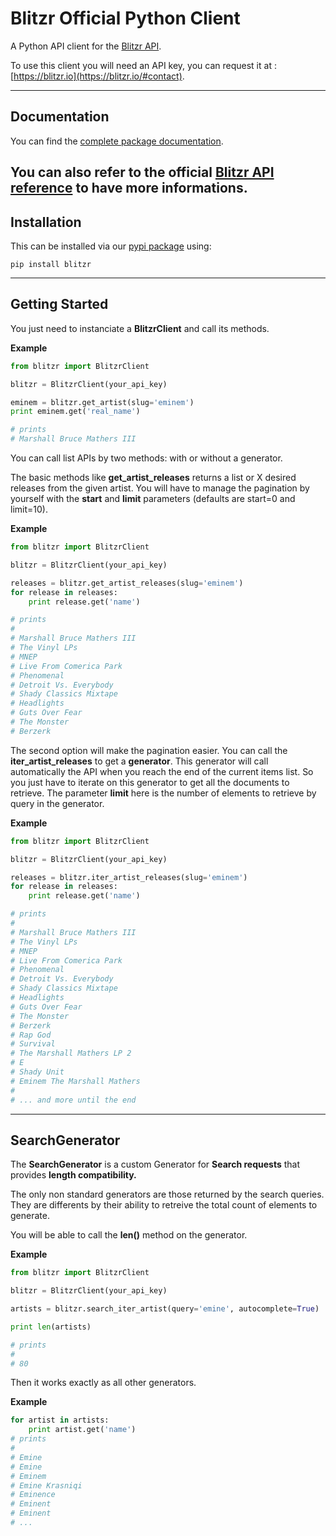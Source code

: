 Blitzr Official Python Client
================

A Python API client for the [Blitzr API](https://blitzr.io).

To use this client you will need an API key, you can request it at : [https://blitzr.io](https://blitzr.io/#contact).


----------

Documentation
---------------

You can find the [complete package documentation](http://blitzr.github.io/blitzr-python/).

You can also refer to the official [Blitzr API reference](https://blitzr.io/doc) to have more informations.
----------


Installation
---------------

This can be installed via our [pypi package](https://pypi.python.org/pypi/blitzr) using:

```
pip install blitzr
```
----------

Getting Started
---------------------

You just need to instanciate a **BlitzrClient** and call its methods.

**Example**

```python
from blitzr import BlitzrClient

blitzr = BlitzrClient(your_api_key)

eminem = blitzr.get_artist(slug='eminem')
print eminem.get('real_name')

# prints
# Marshall Bruce Mathers III
```

You can call list APIs by two methods: with or without a generator.

The basic methods like **get_artist_releases** returns a list or X desired releases from the given artist. You will have to manage the pagination by yourself with the **start** and **limit** parameters (defaults are start=0 and limit=10).

**Example**

```python
from blitzr import BlitzrClient

blitzr = BlitzrClient(your_api_key)

releases = blitzr.get_artist_releases(slug='eminem')
for release in releases:
    print release.get('name')

# prints
#
# Marshall Bruce Mathers III
# The Vinyl LPs
# MNEP
# Live From Comerica Park
# Phenomenal
# Detroit Vs. Everybody
# Shady Classics Mixtape
# Headlights
# Guts Over Fear
# The Monster
# Berzerk
```

The second option will make the pagination easier. You can call the **iter_artist_releases** to get a **generator**. This generator will call automatically the API when you reach the end of the current items list. So you just have to iterate on this generator to get all the documents to retrieve. The parameter **limit** here is the number of elements to retrieve by query in the generator.

**Example**

```python
from blitzr import BlitzrClient

blitzr = BlitzrClient(your_api_key)

releases = blitzr.iter_artist_releases(slug='eminem')
for release in releases:
    print release.get('name')

# prints
#
# Marshall Bruce Mathers III
# The Vinyl LPs
# MNEP
# Live From Comerica Park
# Phenomenal
# Detroit Vs. Everybody
# Shady Classics Mixtape
# Headlights
# Guts Over Fear
# The Monster
# Berzerk
# Rap God
# Survival
# The Marshall Mathers LP 2
# E
# Shady Unit
# Eminem The Marshall Mathers
#
# ... and more until the end

```

----------

SearchGenerator
-----------------------

The **SearchGenerator** is a custom Generator for **Search requests** that provides **length compatibility.**

The only non standard generators are those returned by the search queries. They are differents by their ability to retreive the total count of elements to generate.

You will be able to call the **len()** method on the generator.

**Example**

```python
from blitzr import BlitzrClient

blitzr = BlitzrClient(your_api_key)

artists = blitzr.search_iter_artist(query='emine', autocomplete=True)

print len(artists)

# prints
#
# 80
```

Then it works exactly as all other generators.

**Example**

```python
for artist in artists:
    print artist.get('name')
# prints
#
# Emine
# Emine
# Eminem
# Emine Krasniqi
# Eminence
# Eminent
# Eminent
# ...
```
